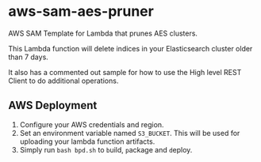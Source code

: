 # aws-sam-aes-pruner
AWS SAM Template for Lambda that prunes AES clusters.

This Lambda function will delete indices in your Elasticsearch cluster older than 7 days.  

It also has a commented out sample for how to use the High level REST Client to do additional operations. 

## AWS Deployment

1. Configure your AWS credentials and region.
1. Set an environment variable named `S3_BUCKET`. This will be used for uploading your lambda function artifacts.
1. Simply run `bash bpd.sh` to `b`uild, `p`ackage and `d`eploy.   
